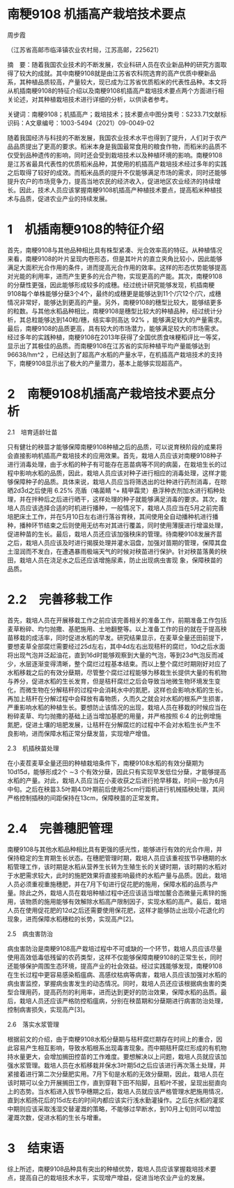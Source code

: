 # 南粳9108 机插高产栽培技术要点

周步霞

（江苏省高邮市临泽镇农业农村局，江苏高邮，225621）

摘　要：随着我国农业技术的不断发展，农业科研人员在农业新品种的研究方面取得了较大的成就。其中南粳9108就是由江苏省农科院选育的高产优质中粳新品系，其种植品质较高，产量较大，现已成为江苏省优质稻米的代表性品种。本文将从机插南粳9108的特征介绍以及南粳9108机插高产栽培技术要点两个方面进行相关论述，对其种植栽培技术进行详细的分析，以供读者参考。

关键词：南粳9108；机插高产；栽培技术；技术要点中图分类号：S233.71文献标识码：A文章编号：1003-5494（2021）09-0049-02

随着我国经济与科技的不断发展，我国农业技术水平也得到了提升，人们对于农产品品质提出了更高的要求。稻米本身是我国最常食用的粮食作物，而稻米的品质不仅受到品种遗传的影响，同时还会受到栽培技术以及种植环境的影响。南粳9108是江苏省最具代表性的优质稻米品种，其使用的机插高产栽培技术经过多年的实践之后取得了较好的成效。而稻米品质的提升不仅能够满足市场的需求，同时还能够提升农户的市场竞争力，提高当地农民的经济收入，促进地区农业经济的持续增长。因此，技术人员应该掌握南粳9108机插高产种植技术要点，提高稻米种植技术与品质，促进农业产业的持续发展。

# 1　机插南粳9108的特征介绍

首先，南粳9108与其他品种相比具有株型紧凑、光合效率高的特征。从种植情况来看，南粳9108的叶片呈现内卷形态，但是其叶片的直立夹角比较小，因此能够满足大面积光合作用的条件，进而提高光合作用的效率。这样的形态优势能够提高对光能的利用率，进而产生更多的光合产物，实现更高的产能。其次，南粳9108的分蘖性更强，因此能够形成较多的成穗。经过统计研究能够发现，机插南粳9108每个单株能够分蘖3个4̃个，最终的成穗更是能够达到11个/穴1̃2个/穴，成穗情况非常好，能够达到更高的产量。另外，南粳9108的穗型比较大，能够结更多的粒数。与其他水稻品种相比，南粳9108是穗型比较大的种植品种，经过统计分析，其总粒能够达到140粒/穗，结实率则高达 92% ，能够满足较大的产量需求。最后，南粳9108的品质更高，具有较大的市场潜力，能够满足较大的市场需求。经过多年的实践种植，南粳9108在2013年获得了全国优质食味粳稻评比一等奖，显示出了其极佳的品质。而南粳9108在江苏省的实际种植平均产量能够达到 96638/hm^2 ，已经达到了超高产水稻的产量水平，在机插高产栽培技术的支持下，南粳9108显示出了极大的产量潜力，基本上能够实现超高产。

# 2　南粳9108机插高产栽培技术要点分析

2.1　培育适龄壮苗

只有健壮的秧苗才能够保障南粳9108种植之后的品质，可以说育秧阶段的成果将会直接影响机插高产栽培技术的应用效果。首先，栽培人员应该对南粳9108种子进行消毒处理，由于水稻的种子有可能存在恶苗病等不同的病菌，在栽培生长的过程中影响水稻的品质，因此，栽培人员应该对种子进行相应的消毒处理，这样才能够保障种子的品质。具体来说，栽培人员应当将筛选出的壮种进行药剂消毒，在晾晒2d3̃d之后使用 6.25% 亮盾（咯菌睛 ^+ 精甲霜灵）悬浮种衣剂加水进行稻种处理，并在拌种后之后进行晒干，这样处理的种子就能够满足消毒的要求。其次，栽培人员应该选择合适的时机进行播种，一般情况下，栽培人员应当在5月之前完善培肥床土工作，并在5月10日左右进行落谷育秧，其间使用全自动播种机进行播种，播种环节结束之后则使用无纺布对其进行覆盖，同时使用薄膜进行增温处理，促进种苗的生长。最后，栽培人员还应该加强秧床的管理。待南粳9108发展齐苗之后，栽培人员应该及时进行揭膜处理并灌水泅盘，加强对苗期的管理，保障其盘土湿润而不发白，在遭遇暴雨极端天气的时候对秧苗进行保护。针对秧苗落黄的秧田，栽培人员在浇足水之后还应该增施尿素，防止出现病虫害现 象，保障秧苗的品质。

# 2.2　完善移栽工作

首先，栽培人员在开展移栽工作之前应该完善相关的准备工作，前期准备工作包括麦草粉碎、均匀抛撒、基肥施用、土地翻整等。以上准备工作的目的就在于提高秧苗移栽的成活率，同时促进水稻的早发。研究结果显示，在麦草全量还田前提下，要想麦草全部腐烂需要经过25d左右，其中4d左右出现秸秆的腐烂，10d之后水面将出现气泡并泛起油花，直到16d时能够观察到大量的气泡，等到23d气泡反而减少，水层逐渐变得清晰，整个腐烂过程基本结束。而以上整个腐烂时期刚好对应了水稻移栽之后的有效分蘖期，尽管整个腐烂过程能够为移栽生长提供大量的有机物与养分，促进水稻的生长发育，但是秸秆腐烂之后会导致当地微生物环境发生变化，而微生物在分解秸秆的过程中会消耗水中的氮肥，这样也会影响水稻的生长。再加上秸秆在分解过程中会释放有毒物质，久而久之就会对水稻的根系产生损害，严重影响水稻的种植生长。要想防止该情况的出现，栽培人员在移栽的时候应当在粉碎麦草、均匀抛撒的基础上适当增加基肥的用量，并严格按照 6:4 的比例增施氮肥，促进土壤的培肥发展，让秸秆在分解腐烂的过程中不会对水稻生长产生不 良影响，进而保障水稻正常分蘖发苗，实现增产增值。

2.3　机插秧苗处理

在小麦茬麦草全量还田的种植栽培条件下，南粳9108水稻的有效分蘖期为10d1̃5d，能够形成2个 ∼3 个有效分蘖，因此只有实现早发低位分蘖，才能够提高水稻的产量。对此，栽培人员应当在小麦收获之后进行抢早移栽，时间一般为6月中旬。之后在秧苗3.5叶期4̃.0叶期前后使用25cm行距机进行机械插秧处理，其间严格控制插秧的间距保持在13cm，保障秧苗的正常发育。

# 2.4　完善穗肥管理

南粳9108与其他水稻品种相比具有更强的感光性，能够进行有效的光合作用，并保持稳定的生育期生长状态。在穗肥管理时期，栽培人员应该重视拔节孕穗期的水稻管理工作，该时期是水稻从营养生长转为生殖生长的关键时期，该时期的水稻对于水肥需求较大，此时的施肥效果将直接影响最终的水稻产量与品质。因此，栽培人员必须重视重施穗肥，并在7月下旬进行促花肥的施用，保障水稻的品质与产量。除此之外，栽培人员在栽培种植过程中还应该适当增加鳌合态微量元素锌的施用，该物质的施用能够有效解除水稻高产限制因子，实现水稻的高产。最后，栽培人员在使用促花肥的12d之后还需要使用保花肥，这样才能够防止出现小花退化的现象，进而保障水稻穗粒的长势，实现高产[2]。

2.5　病虫害防治

病虫害防治是南粳9108高产栽培过程中不可或缺的一个环节，栽培人员应该尽量使用高效低毒低残留的农药类型，这样不仅能够保障南粳9108的正常生长，同时还能够保护周围生态环境，提高产业的社会效益。经过实践能够发现，南粳9108在生长过程中更容易感染稻瘟病、高感纹枯病等病害，栽培人员应该加强对水稻的病虫害监控，掌握病虫害发生的动态情况。同时，栽培人员还应该根据病虫害的类型合理用药，提高药剂的利用率，进而达到更好的防治效果，保障水稻的品质。最后，栽培人员还应该严格防控稻瘟病，分别在秧苗期和分蘖期进行病害防治处理，控制病害损失，实现高产[3]。

2.6　落实水浆管理

根据前文的介绍，由于南粳9108水稻分蘖期与秸秆腐烂期存在时间上的重合，因此容易产生相互影响，导致水稻根系出现毒害现象。而中期秸秆腐烂形成的有机物持水量更大，会增加搁田控苗的工作难度。要想解决以上问题，栽培人员就应该加强水浆管理。栽培人员在水稻移栽并保水3叶期5̃d之后应该进行再次落土处理，并紧接着进行第二次分蘖肥实用。7月下旬是水稻的无效分蘖期，因此，栽培人员在该时期可以全力开展搁田工作，直到穿鞋下田不陷脚，且稻叶不披，呈现出挺直向上的态势。当水稻进入拔节孕穗期之后，栽培人员就应该严格管理水肥施用情况，直到水稻扬花后的15d左右的时间内都应该实行浅水勤灌操作。之后在水稻的灌浆中期则应该采取浅湿交替灌溉的策略，不能够过早断水，到10月上旬则可以增加灌溉次数，促进水稻的生长与增重。

# 3　结束语

综上所述，南粳9108品种具有突出的种植优势，栽培人员应该掌握栽培技术要点，提高自己的栽培技术水平，实现增产增益，促进当地农业产业的发展。
